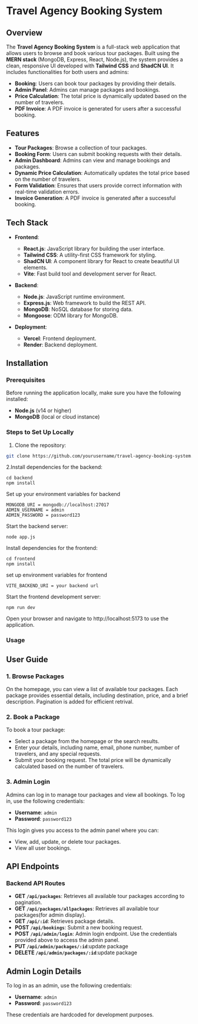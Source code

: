 
# Travel Agency Booking System

## Overview

The **Travel Agency Booking System** is a full-stack web application that allows users to browse and book various tour packages. Built using the **MERN stack** (MongoDB, Express, React, Node.js), the system provides a clean, responsive UI developed with **Tailwind CSS** and **ShadCN UI**. It includes functionalities for both users and admins:

- **Booking**: Users can book tour packages by providing their details.
- **Admin Panel**: Admins can manage packages and bookings.
- **Price Calculation**: The total price is dynamically updated based on the number of travelers.
- **PDF Invoice**: A PDF invoice is generated for users after a successful booking.

## Features

- **Tour Packages**: Browse a collection of tour packages.
- **Booking Form**: Users can submit booking requests with their details.
- **Admin Dashboard**: Admins can view and manage bookings and packages.
- **Dynamic Price Calculation**: Automatically updates the total price based on the number of travelers.
- **Form Validation**: Ensures that users provide correct information with real-time validation errors.
- **Invoice Generation**: A PDF invoice is generated after a successful booking.

## Tech Stack

- **Frontend**: 
  - **React.js**: JavaScript library for building the user interface.
  - **Tailwind CSS**: A utility-first CSS framework for styling.
  - **ShadCN UI**: A component library for React to create beautiful UI elements.
  - **Vite**: Fast build tool and development server for React.

- **Backend**:
  - **Node.js**: JavaScript runtime environment.
  - **Express.js**: Web framework to build the REST API.
  - **MongoDB**: NoSQL database for storing data.
  - **Mongoose**: ODM library for MongoDB.

- **Deployment**:
  - **Vercel**: Frontend deployment.
  - **Render**: Backend deployment.

## Installation

### Prerequisites

Before running the application locally, make sure you have the following installed:

- **Node.js** (v14 or higher)
- **MongoDB** (local or cloud instance)

### Steps to Set Up Locally

1. Clone the repository:

```bash
git clone https://github.com/yourusername/travel-agency-booking-system.git

```
2.Install dependencies for the backend:
```
cd backend
npm install
```
Set up your environment variables for backend
```
MONGODB_URI = mongodb://localhost:27017
ADMIN_USERNAME = admin
ADMIN_PASSWORD = password123
```
Start the backend server:

```
node app.js
```
Install dependencies for the frontend:
```
cd frontend
npm install
```
set up environment variables for frontend
```
VITE_BACKEND_URI = your backend url
```
Start the frontend development server:
```
npm run dev
```
Open your browser and navigate to http://localhost:5173 to use the application.
### Usage
## User Guide

### 1. Browse Packages
On the homepage, you can view a list of available tour packages. Each package provides essential details, including destination, price, and a brief description.
Pagination is added for efficient retrival.

### 2. Book a Package
To book a tour package:
- Select a package from the homepage or the search results.
- Enter your details, including name, email, phone number, number of travelers, and any special requests.
- Submit your booking request. The total price will be dynamically calculated based on the number of travelers.

### 3. Admin Login
Admins can log in to manage tour packages and view all bookings. To log in, use the following credentials:

- **Username**: `admin`
- **Password**: `password123`

This login gives you access to the admin panel where you can:
- View, add, update, or delete tour packages.
- View all user bookings.

## API Endpoints

### Backend API Routes

- **GET `/api/packages`**: Retrieves all available tour packages according to pagination.
- **GET `/api/packages/allpackages`**: Retrieves all available tour packages(for admin display).
- **GET `/api/:id`**: Retrieves package details.
- **POST `/api/bookings`**: Submit a new booking request.
- **POST `/api/admin/login`**: Admin login endpoint. Use the credentials provided above to access the admin panel.
- **PUT `/api/admin/packages/:id`**:update package
- **DELETE `/api/admin/packages/:id`**:update package

## Admin Login Details

To log in as an admin, use the following credentials:

- **Username**: `admin`
- **Password**: `password123`

These credentials are hardcoded for development purposes.
